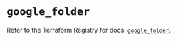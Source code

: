 # `google_folder`

Refer to the Terraform Registry for docs: [`google_folder`](https://registry.terraform.io/providers/hashicorp/google/6.28.0/docs/resources/folder).
